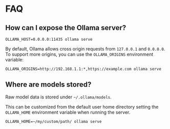 # FAQ

## How can I expose the Ollama server?

```
OLLAMA_HOST=0.0.0.0:11435 ollama serve
```

By default, Ollama allows cross origin requests from `127.0.0.1` and `0.0.0.0`. To support more origins, you can use the `OLLAMA_ORIGINS` environment variable:

```
OLLAMA_ORIGINS=http://192.168.1.1:*,https://example.com ollama serve
```

## Where are models stored?

Raw model data is stored under `~/.ollama/models`. 

This can be customized from the default user home directory setting the `OLLAMA_HOME` environment variable when running the server. 

```
OLLAMA_HOME=~/my/custom/path/ ollama serve
```
